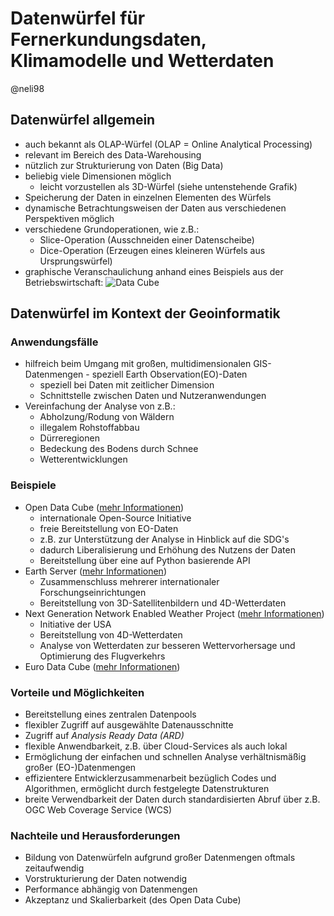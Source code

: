 # Datenwürfel für Fernerkundungsdaten, Klimamodelle und Wetterdaten
@neli98

## Datenwürfel allgemein
* auch bekannt als OLAP-Würfel (OLAP = Online Analytical Processing)
* relevant im Bereich des Data-Warehousing
* nützlich zur Strukturierung von Daten (Big Data)
* beliebig viele Dimensionen möglich
  * leicht vorzustellen als 3D-Würfel (siehe untenstehende Grafik)
* Speicherung der Daten in einzelnen Elementen des Würfels
* dynamische Betrachtungsweisen der Daten aus verschiedenen Perspektiven möglich
* verschiedene Grundoperationen, wie z.B.:
  * Slice-Operation (Ausschneiden einer Datenscheibe)
  * Dice-Operation (Erzeugen eines kleineren Würfels aus Ursprungswürfel)
* graphische Veranschaulichung anhand eines Beispiels aus der Betriebswirtschaft:
![Data Cube](https://images.tecchannel.de/bdb/362924/840x473.jpg)


## Datenwürfel im Kontext der Geoinformatik

### Anwendungsfälle
* hilfreich beim Umgang mit großen, multidimensionalen GIS-Datenmengen - speziell Earth Observation(EO)-Daten
  * speziell bei Daten mit zeitlicher Dimension
  * Schnittstelle zwischen Daten und Nutzeranwendungen
* Vereinfachung der Analyse von z.B.:
  * Abholzung/Rodung von Wäldern
  * illegalem Rohstoffabbau
  * Dürreregionen
  * Bedeckung des Bodens durch Schnee
  * Wetterentwicklungen


### Beispiele
* Open Data Cube ([mehr Informationen](https://www.opendatacube.org))
  * internationale Open-Source Initiative
  * freie Bereitstellung von EO-Daten
   * z.B. zur Unterstützung der Analyse in Hinblick auf die SDG's
   * dadurch Liberalisierung und Erhöhung des Nutzens der Daten
   * Bereitstellung über eine auf Python basierende API
* Earth Server ([mehr Informationen](https://www.earthserver.eu))
  * Zusammenschluss mehrerer internationaler Forschungseinrichtungen
  * Bereitstellung von 3D-Satellitenbildern und 4D-Wetterdaten
* Next Generation Network Enabled Weather Project ([mehr Informationen](https://en.wikipedia.org/wiki/Next_Generation_Network_Enabled_Weather))
  * Initiative der USA
  * Bereitstellung von 4D-Wetterdaten
  * Analyse von Wetterdaten zur besseren Wettervorhersage und Optimierung des Flugverkehrs
* Euro Data Cube ([mehr Informationen](https://eurodatacube.com/#features))



### Vorteile und Möglichkeiten
* Bereitstellung eines zentralen Datenpools
* flexibler Zugriff auf ausgewählte Datenausschnitte
* Zugriff auf *Analysis Ready Data (ARD)*
* flexible Anwendbarkeit, z.B. über Cloud-Services als auch lokal
* Ermöglichung der einfachen und schnellen Analyse verhältnismäßig großer (EO-)Datenmengen
* effizientere Entwicklerzusammenarbeit bezüglich Codes und Algorithmen, ermöglicht durch festgelegte Datenstrukturen
* breite Verwendbarkeit der Daten durch standardisierten Abruf über z.B. OGC Web Coverage Service (WCS)


### Nachteile und Herausforderungen
* Bildung von Datenwürfeln aufgrund großer Datenmengen oftmals zeitaufwendig
* Vorstrukturierung der Daten notwendig
* Performance abhängig von Datenmengen
* Akzeptanz und Skalierbarkeit (des Open Data Cube)
